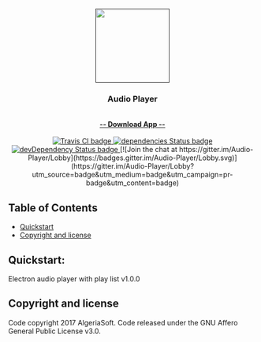 <p align="center">
  <a href="">
    <img src="assets/multimedia/images/icon.png" width="150">
  </a>

  <h3 align="center">Audio Player</h3>

<p align="center">
    <br>
    <a href=""><strong>-- Download App --</strong></a>
    <br>
    <br>
    <a href="https://travis-ci.org/AlgeriaSoft/materialize">
      <img src="https://travis-ci.org/AlgeriaSoft/Audio-Player.svg?branch=master" alt="Travis CI badge">
    </a>
    <a href="https://david-dm.org/AlgeriaSoft/Audio-Player">
      <img src="https://david-dm.org/AlgeriaSoft/Audio-Player/status.svg" alt="dependencies Status badge">
      </a>
    <a href="https://david-dm.org/AlgeriaSoft/Audio-Player#info=devDependencies">
      <img src="https://david-dm.org/AlgeriaSoft/Audio-Player/dev-status.svg" alt="devDependency Status badge">
    </a>
   [![Join the chat at https://gitter.im/Audio-Player/Lobby](https://badges.gitter.im/Audio-Player/Lobby.svg)](https://gitter.im/Audio-Player/Lobby?utm_source=badge&utm_medium=badge&utm_campaign=pr-badge&utm_content=badge)
</p>
  
## Table of Contents

- [Quickstart](#Quickstart)
- [Copyright and license](#copyright-and-license)


## Quickstart:
Electron audio player with play list v1.0.0





## Copyright and license
Code copyright 2017 AlgeriaSoft. Code released under the GNU Affero General Public License v3.0.
